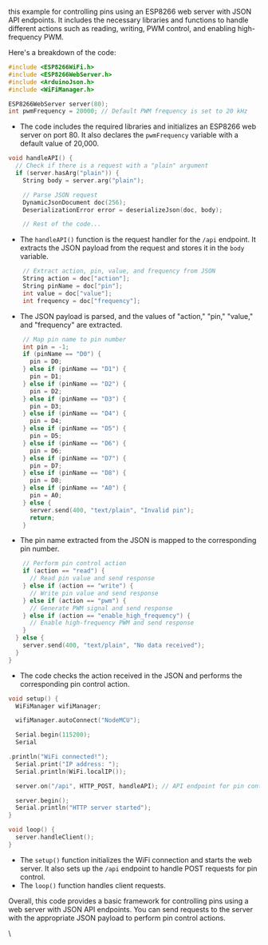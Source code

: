 this example for controlling pins using an ESP8266 web server with JSON API endpoints. It includes the necessary libraries and functions to handle different actions such as reading, writing, PWM control, and enabling high-frequency PWM.

Here's a breakdown of the code:

```cpp
#include <ESP8266WiFi.h>
#include <ESP8266WebServer.h>
#include <ArduinoJson.h>
#include <WiFiManager.h>

ESP8266WebServer server(80);
int pwmFrequency = 20000; // Default PWM frequency is set to 20 kHz
```
- The code includes the required libraries and initializes an ESP8266 web server on port 80. It also declares the `pwmFrequency` variable with a default value of 20,000.

```cpp
void handleAPI() {
  // Check if there is a request with a "plain" argument
  if (server.hasArg("plain")) {
    String body = server.arg("plain");

    // Parse JSON request
    DynamicJsonDocument doc(256);
    DeserializationError error = deserializeJson(doc, body);

    // Rest of the code...
```
- The `handleAPI()` function is the request handler for the `/api` endpoint. It extracts the JSON payload from the request and stores it in the `body` variable.

```cpp
    // Extract action, pin, value, and frequency from JSON
    String action = doc["action"];
    String pinName = doc["pin"];
    int value = doc["value"];
    int frequency = doc["frequency"];
```
- The JSON payload is parsed, and the values of "action," "pin," "value," and "frequency" are extracted.

```cpp
    // Map pin name to pin number
    int pin = -1;
    if (pinName == "D0") {
      pin = D0;
    } else if (pinName == "D1") {
      pin = D1;
    } else if (pinName == "D2") {
      pin = D2;
    } else if (pinName == "D3") {
      pin = D3;
    } else if (pinName == "D4") {
      pin = D4;
    } else if (pinName == "D5") {
      pin = D5;
    } else if (pinName == "D6") {
      pin = D6;
    } else if (pinName == "D7") {
      pin = D7;
    } else if (pinName == "D8") {
      pin = D8;
    } else if (pinName == "A0") {
      pin = A0;
    } else {
      server.send(400, "text/plain", "Invalid pin");
      return;
    }
```
- The pin name extracted from the JSON is mapped to the corresponding pin number.

```cpp
    // Perform pin control action
    if (action == "read") {
      // Read pin value and send response
    } else if (action == "write") {
      // Write pin value and send response
    } else if (action == "pwm") {
      // Generate PWM signal and send response
    } else if (action == "enable_high_frequency") {
      // Enable high-frequency PWM and send response
    }
  } else {
    server.send(400, "text/plain", "No data received");
  }
}
```
- The code checks the action received in the JSON and performs the corresponding pin control action.

```cpp
void setup() {
  WiFiManager wifiManager;

  wifiManager.autoConnect("NodeMCU");

  Serial.begin(115200);
  Serial

.println("WiFi connected!");
  Serial.print("IP address: ");
  Serial.println(WiFi.localIP());

  server.on("/api", HTTP_POST, handleAPI); // API endpoint for pin control

  server.begin();
  Serial.println("HTTP server started");
}

void loop() {
  server.handleClient();
}
```
- The `setup()` function initializes the WiFi connection and starts the web server. It also sets up the `/api` endpoint to handle POST requests for pin control.
- The `loop()` function handles client requests.

Overall, this code provides a basic framework for controlling pins using a web server with JSON API endpoints. You can send requests to the server with the appropriate JSON payload to perform pin control actions.

\
